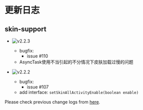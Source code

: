 # 更新日志

## skin-support

* ![v2.2.3](https://img.shields.io/badge/skin--support-v2.2.3-green.svg)
  * bugfix:
    * issue #110
  * AsyncTask使用不当引起的不分情况下皮肤加载过慢的问题

* ![v2.2.2](https://img.shields.io/badge/skin--support-v2.2.2-green.svg)
  * bugfix:
    * issue #107
  * add interface: `setSkinAllActivityEnable(boolean enable)`

Please check previous change logs from [here](ChangeLog_before_v2.2.2.md).
